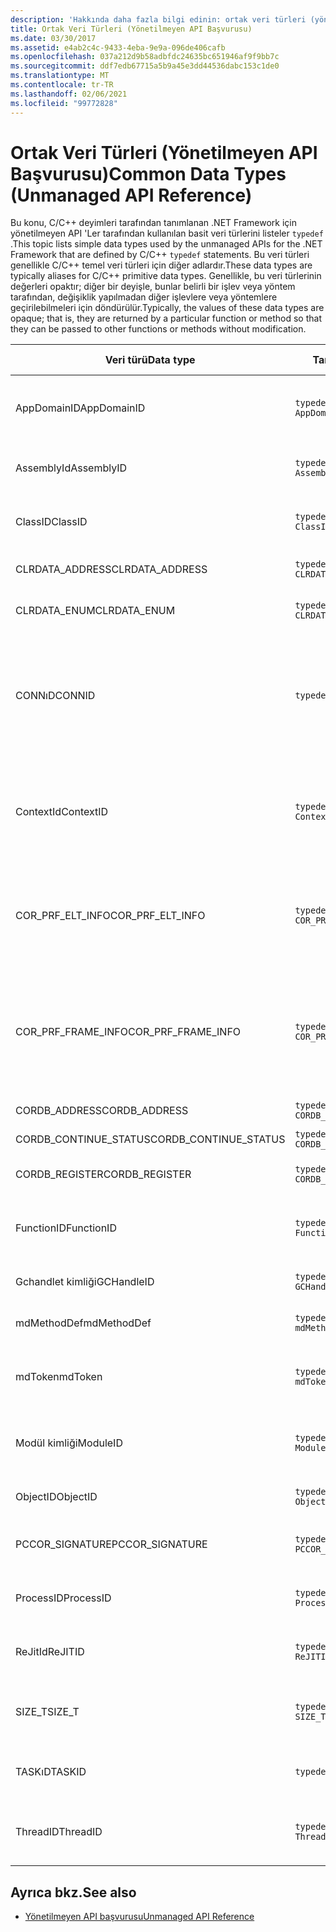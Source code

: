```yaml
---
description: 'Hakkında daha fazla bilgi edinin: ortak veri türleri (yönetilmeyen API Başvurusu)'
title: Ortak Veri Türleri (Yönetilmeyen API Başvurusu)
ms.date: 03/30/2017
ms.assetid: e4ab2c4c-9433-4eba-9e9a-096de406cafb
ms.openlocfilehash: 037a212d9b58adbfdc24635bc651946af9f9bb7c
ms.sourcegitcommit: ddf7edb67715a5b9a45e3dd44536dabc153c1de0
ms.translationtype: MT
ms.contentlocale: tr-TR
ms.lasthandoff: 02/06/2021
ms.locfileid: "99772828"
---
```

# <a name="common-data-types-unmanaged-api-reference"></a><span data-ttu-id="074a2-103">Ortak Veri Türleri (Yönetilmeyen API Başvurusu)</span><span class="sxs-lookup"><span data-stu-id="074a2-103">Common Data Types (Unmanaged API Reference)</span></span>

<span data-ttu-id="074a2-104">Bu konu, C/C++ deyimleri tarafından tanımlanan .NET Framework için yönetilmeyen API 'Ler tarafından kullanılan basit veri türlerini listeler `typedef` .</span><span class="sxs-lookup"><span data-stu-id="074a2-104">This topic lists simple data types used by the unmanaged APIs for the .NET Framework that are defined by C/C++ `typedef` statements.</span></span> <span data-ttu-id="074a2-105">Bu veri türleri genellikle C/C++ temel veri türleri için diğer adlardır.</span><span class="sxs-lookup"><span data-stu-id="074a2-105">These data types are typically aliases for C/C++ primitive data types.</span></span> <span data-ttu-id="074a2-106">Genellikle, bu veri türlerinin değerleri opaktır; diğer bir deyişle, bunlar belirli bir işlev veya yöntem tarafından, değişiklik yapılmadan diğer işlevlere veya yöntemlere geçirilebilmeleri için döndürülür.</span><span class="sxs-lookup"><span data-stu-id="074a2-106">Typically, the values of these data types are opaque; that is, they are returned by a particular function or method so that they can be passed to other functions or methods without modification.</span></span>  
  
|<span data-ttu-id="074a2-107">Veri türü</span><span class="sxs-lookup"><span data-stu-id="074a2-107">Data type</span></span>|<span data-ttu-id="074a2-108">Tanım</span><span class="sxs-lookup"><span data-stu-id="074a2-108">Definition</span></span>|<span data-ttu-id="074a2-109">Tanımlı</span><span class="sxs-lookup"><span data-stu-id="074a2-109">Defined in</span></span>|<span data-ttu-id="074a2-110">Description</span><span class="sxs-lookup"><span data-stu-id="074a2-110">Description</span></span>|  
|---------------|----------------|----------------|-----------------|  
|<span data-ttu-id="074a2-111">AppDomainID</span><span class="sxs-lookup"><span data-stu-id="074a2-111">AppDomainID</span></span>|`typedef UINT_PTR AppDomainID;`|<span data-ttu-id="074a2-112">CorProf. h</span><span class="sxs-lookup"><span data-stu-id="074a2-112">corprof.h</span></span>|<span data-ttu-id="074a2-113">Bir uygulama etki alanının tanımlayıcısı.</span><span class="sxs-lookup"><span data-stu-id="074a2-113">The identifier of an application domain.</span></span>|  
|<span data-ttu-id="074a2-114">AssemblyId</span><span class="sxs-lookup"><span data-stu-id="074a2-114">AssemblyID</span></span>|`typedef UINT_PTR AssemblyID;`|<span data-ttu-id="074a2-115">CorProf. h</span><span class="sxs-lookup"><span data-stu-id="074a2-115">corprof.h</span></span>|<span data-ttu-id="074a2-116">Bir derlemenin tanımlayıcısı.</span><span class="sxs-lookup"><span data-stu-id="074a2-116">The identifier of an assembly.</span></span>|  
|<span data-ttu-id="074a2-117">ClassID</span><span class="sxs-lookup"><span data-stu-id="074a2-117">ClassID</span></span>|`typedef UINT_PTR ClassID;`|<span data-ttu-id="074a2-118">CorProf. h</span><span class="sxs-lookup"><span data-stu-id="074a2-118">corprof.h</span></span>|<span data-ttu-id="074a2-119">Yönetilen bir sınıfın tanımlayıcısı.</span><span class="sxs-lookup"><span data-stu-id="074a2-119">The identifier of a managed class.</span></span>|  
|<span data-ttu-id="074a2-120">CLRDATA_ADDRESS</span><span class="sxs-lookup"><span data-stu-id="074a2-120">CLRDATA_ADDRESS</span></span>|`typedef ULONG64 CLRDATA_ADDRESS;`|<span data-ttu-id="074a2-121">ClrData. h</span><span class="sxs-lookup"><span data-stu-id="074a2-121">clrdata.h</span></span>|<span data-ttu-id="074a2-122">64 bitlik bir bellek adresi.</span><span class="sxs-lookup"><span data-stu-id="074a2-122">A 64-bit memory address.</span></span>|
|<span data-ttu-id="074a2-123">CLRDATA_ENUM</span><span class="sxs-lookup"><span data-stu-id="074a2-123">CLRDATA_ENUM</span></span>|`typedef ULONG64 CLRDATA_ADDRESS;`|<span data-ttu-id="074a2-124">Kullanılamaz</span><span class="sxs-lookup"><span data-stu-id="074a2-124">Not Available</span></span>|<span data-ttu-id="074a2-125">64 bitlik bir bellek adresi.</span><span class="sxs-lookup"><span data-stu-id="074a2-125">A 64-bit memory address.</span></span>|
|<span data-ttu-id="074a2-126">CONNıD</span><span class="sxs-lookup"><span data-stu-id="074a2-126">CONNID</span></span>|`typedef DWORD CONNID;`|<span data-ttu-id="074a2-127">CorDebug. h, mscoree. h</span><span class="sxs-lookup"><span data-stu-id="074a2-127">cordebug.h, mscoree.h</span></span>|<span data-ttu-id="074a2-128">Bir Microsoft SQL Server örneğine bağlı bir iş parçacığının bağlantı tanımlayıcısı.</span><span class="sxs-lookup"><span data-stu-id="074a2-128">The connection identifier for a thread that is connected to an instance of Microsoft SQL Server.</span></span>|  
|<span data-ttu-id="074a2-129">ContextId</span><span class="sxs-lookup"><span data-stu-id="074a2-129">ContextID</span></span>|`typedef UINT_PTR ContextID;`|<span data-ttu-id="074a2-130">CorProf. h</span><span class="sxs-lookup"><span data-stu-id="074a2-130">corprof.h</span></span>|<span data-ttu-id="074a2-131">Belirli bir yönetilen iş parçacığıyla ilişkili bağlamın tanımlayıcısı.</span><span class="sxs-lookup"><span data-stu-id="074a2-131">The identifier of the context associated with a particular managed thread.</span></span>|  
|<span data-ttu-id="074a2-132">COR_PRF_ELT_INFO</span><span class="sxs-lookup"><span data-stu-id="074a2-132">COR_PRF_ELT_INFO</span></span>|`typedef UINT_PTR COR_PRF_ELT_INFO;`|<span data-ttu-id="074a2-133">CorProf. h</span><span class="sxs-lookup"><span data-stu-id="074a2-133">corprof.h</span></span>|<span data-ttu-id="074a2-134">Belirli bir yığın çerçevesi hakkındaki bilgileri temsil eden donuk bir tanıtıcı.</span><span class="sxs-lookup"><span data-stu-id="074a2-134">An opaque handle that represents information about a particular stack frame.</span></span>|  
|<span data-ttu-id="074a2-135">COR_PRF_FRAME_INFO</span><span class="sxs-lookup"><span data-stu-id="074a2-135">COR_PRF_FRAME_INFO</span></span>|`typedef UINT_PTR COR_PRF_FRAME_INFO;`|<span data-ttu-id="074a2-136">CorProf. h</span><span class="sxs-lookup"><span data-stu-id="074a2-136">corprof.h</span></span>|<span data-ttu-id="074a2-137">Yığın çerçevesini işaret eden donuk bir tanıtıcı.</span><span class="sxs-lookup"><span data-stu-id="074a2-137">An opaque handle that points to a stack frame.</span></span> <span data-ttu-id="074a2-138">Yalnızca geçirildiği geri arama sırasında geçerlidir.</span><span class="sxs-lookup"><span data-stu-id="074a2-138">It is valid only during the callback to which it is passed.</span></span>|  
|<span data-ttu-id="074a2-139">CORDB_ADDRESS</span><span class="sxs-lookup"><span data-stu-id="074a2-139">CORDB_ADDRESS</span></span>|`typedef ULONG64 CORDB_ADDRESS;`|<span data-ttu-id="074a2-140">CorDebug. h</span><span class="sxs-lookup"><span data-stu-id="074a2-140">cordebug.h</span></span>|<span data-ttu-id="074a2-141">Bellekteki bir adres.</span><span class="sxs-lookup"><span data-stu-id="074a2-141">An address in memory.</span></span>|  
|<span data-ttu-id="074a2-142">CORDB_CONTINUE_STATUS</span><span class="sxs-lookup"><span data-stu-id="074a2-142">CORDB_CONTINUE_STATUS</span></span>|`typedef DWORD CORDB_CONTINUE_STATUS;`|<span data-ttu-id="074a2-143">CorDebug. h</span><span class="sxs-lookup"><span data-stu-id="074a2-143">cordebug.h</span></span>|<span data-ttu-id="074a2-144">Devamlılık durumu.</span><span class="sxs-lookup"><span data-stu-id="074a2-144">The continuation status.</span></span>|  
|<span data-ttu-id="074a2-145">CORDB_REGISTER</span><span class="sxs-lookup"><span data-stu-id="074a2-145">CORDB_REGISTER</span></span>|`typedef ULONG64 CORDB_REGISTER;`|<span data-ttu-id="074a2-146">CorDebug. h</span><span class="sxs-lookup"><span data-stu-id="074a2-146">cordebug.h</span></span>|<span data-ttu-id="074a2-147">Bir CPU kayıt değeri.</span><span class="sxs-lookup"><span data-stu-id="074a2-147">The value of a CPU register.</span></span>|
|<span data-ttu-id="074a2-148">FunctionID</span><span class="sxs-lookup"><span data-stu-id="074a2-148">FunctionID</span></span>|`typedef UINT_PTR FunctionID;`|<span data-ttu-id="074a2-149">CorProf. h</span><span class="sxs-lookup"><span data-stu-id="074a2-149">corprof.h</span></span>|<span data-ttu-id="074a2-150">Bir işlevin veya metodun tanımlayıcısı.</span><span class="sxs-lookup"><span data-stu-id="074a2-150">The identifier of a function or method.</span></span>|  
|<span data-ttu-id="074a2-151">Gchandlet kimliği</span><span class="sxs-lookup"><span data-stu-id="074a2-151">GCHandleID</span></span>|`typedef UINT_PTR GCHandleID;`|<span data-ttu-id="074a2-152">CorProf. h</span><span class="sxs-lookup"><span data-stu-id="074a2-152">corprof.h</span></span>|<span data-ttu-id="074a2-153">Çöp toplama tutamacı.</span><span class="sxs-lookup"><span data-stu-id="074a2-153">A garbage collection handle.</span></span>|  
|<span data-ttu-id="074a2-154">mdMethodDef</span><span class="sxs-lookup"><span data-stu-id="074a2-154">mdMethodDef</span></span>|`typedef mdToken mdMethodDef;`|<span data-ttu-id="074a2-155">CorDebug. h</span><span class="sxs-lookup"><span data-stu-id="074a2-155">cordebug.h</span></span>|<span data-ttu-id="074a2-156">Yöntem tanımı belirteci.</span><span class="sxs-lookup"><span data-stu-id="074a2-156">A method definition token.</span></span>|
|<span data-ttu-id="074a2-157">mdToken</span><span class="sxs-lookup"><span data-stu-id="074a2-157">mdToken</span></span>|`typedef UINT32 mdToken;`|<span data-ttu-id="074a2-158">CorProf. h</span><span class="sxs-lookup"><span data-stu-id="074a2-158">corprof.h</span></span>|<span data-ttu-id="074a2-159">Meta veri belirteci (meta veri tablosundaki bir satır).</span><span class="sxs-lookup"><span data-stu-id="074a2-159">A metadata token (a row in a metadata table).</span></span>|  
|<span data-ttu-id="074a2-160">Modül kimliği</span><span class="sxs-lookup"><span data-stu-id="074a2-160">ModuleID</span></span>|`typedef UINT_PTR ModuleID;`|<span data-ttu-id="074a2-161">CorProf. h</span><span class="sxs-lookup"><span data-stu-id="074a2-161">corprof.h</span></span>|<span data-ttu-id="074a2-162">Bütünleştirilmiş kod modülünün tanımlayıcısı.</span><span class="sxs-lookup"><span data-stu-id="074a2-162">The identifier of an assembly module.</span></span>|  
|<span data-ttu-id="074a2-163">ObjectID</span><span class="sxs-lookup"><span data-stu-id="074a2-163">ObjectID</span></span>|`typedef UINT_PTR ObjectID;`|<span data-ttu-id="074a2-164">CorProf. h</span><span class="sxs-lookup"><span data-stu-id="074a2-164">corprof.h</span></span>|<span data-ttu-id="074a2-165">Bir nesnenin tanımlayıcısı.</span><span class="sxs-lookup"><span data-stu-id="074a2-165">The identifier of an object.</span></span>|  
|<span data-ttu-id="074a2-166">PCCOR_SIGNATURE</span><span class="sxs-lookup"><span data-stu-id="074a2-166">PCCOR_SIGNATURE</span></span>|`typedef SIZE_T PCCOR_SIGNATURE;`|<span data-ttu-id="074a2-167">CorDebug. h</span><span class="sxs-lookup"><span data-stu-id="074a2-167">cordebug.h</span></span>|<span data-ttu-id="074a2-168">Üye veya meta veri imzası işaretçisi.</span><span class="sxs-lookup"><span data-stu-id="074a2-168">A pointer to a member or metadata signature.</span></span>|
|<span data-ttu-id="074a2-169">ProcessID</span><span class="sxs-lookup"><span data-stu-id="074a2-169">ProcessID</span></span>|`typedef UINT_PTR ProcessID;`|<span data-ttu-id="074a2-170">CorProf. h</span><span class="sxs-lookup"><span data-stu-id="074a2-170">corprof.h</span></span>|<span data-ttu-id="074a2-171">Yönetilen bir işlemin tanımlayıcısı.</span><span class="sxs-lookup"><span data-stu-id="074a2-171">The identifier of a managed process.</span></span>|  
|<span data-ttu-id="074a2-172">ReJitId</span><span class="sxs-lookup"><span data-stu-id="074a2-172">ReJITID</span></span>|`typedef UINT_PTR ReJITID;`|<span data-ttu-id="074a2-173">CorProf. h</span><span class="sxs-lookup"><span data-stu-id="074a2-173">corprof.h</span></span>|<span data-ttu-id="074a2-174">Bir jderlenen işlevinin tanımlayıcısı.</span><span class="sxs-lookup"><span data-stu-id="074a2-174">The identifier of a jitted function.</span></span>|  
|<span data-ttu-id="074a2-175">SIZE_T</span><span class="sxs-lookup"><span data-stu-id="074a2-175">SIZE_T</span></span>|`typedef ULONG_PTR SIZE_T;`|<span data-ttu-id="074a2-176">CorSym. h</span><span class="sxs-lookup"><span data-stu-id="074a2-176">corsym.h</span></span>|<span data-ttu-id="074a2-177">64 bitlik bir bellek adresine yönelik bir işaretçi.</span><span class="sxs-lookup"><span data-stu-id="074a2-177">A pointer to a 64-bit memory address.</span></span>|
|<span data-ttu-id="074a2-178">TASKıD</span><span class="sxs-lookup"><span data-stu-id="074a2-178">TASKID</span></span>|`typedef UINT64 TASKID;`|<span data-ttu-id="074a2-179">CorDebug. h, mscoree. h</span><span class="sxs-lookup"><span data-stu-id="074a2-179">cordebug.h, mscoree.h</span></span>|<span data-ttu-id="074a2-180">[ICLRTask](./hosting/iclrtask-interface.md) örneğinin tanımlayıcısı.</span><span class="sxs-lookup"><span data-stu-id="074a2-180">The identifier of an [ICLRTask](./hosting/iclrtask-interface.md) instance.</span></span>|  
|<span data-ttu-id="074a2-181">ThreadID</span><span class="sxs-lookup"><span data-stu-id="074a2-181">ThreadID</span></span>|`typedef UINT_PTR ThreadID;`|<span data-ttu-id="074a2-182">CorProf. h</span><span class="sxs-lookup"><span data-stu-id="074a2-182">corprof.h</span></span>|<span data-ttu-id="074a2-183">Yönetilen bir iş parçacığının tanımlayıcısı.</span><span class="sxs-lookup"><span data-stu-id="074a2-183">The identifier of a managed thread.</span></span>|  
  
## <a name="see-also"></a><span data-ttu-id="074a2-184">Ayrıca bkz.</span><span class="sxs-lookup"><span data-stu-id="074a2-184">See also</span></span>

- [<span data-ttu-id="074a2-185">Yönetilmeyen API başvurusu</span><span class="sxs-lookup"><span data-stu-id="074a2-185">Unmanaged API Reference</span></span>](index.md)
